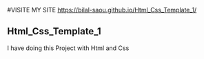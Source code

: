 #VISITE MY SITE
 https://bilal-saou.github.io/Html_Css_Template_1/

## Html_Css_Template_1
I have doing this Project with Html and Css
